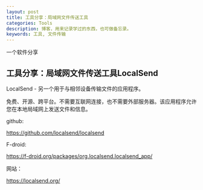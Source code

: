 ```yaml
---
layout: post
title: 工具分享：局域网文件传送工具
categories: Tools
description: 博客，用来记录学过的东西，也可做备忘录。
keywords: 工具, 文件传输
---
```

一个软件分享

## 工具分享：局域网文件传送工具LocalSend

LocalSend - 另一个用于与相邻设备传输文件的应用程序。

免费、开源、跨平台。不需要互联网连接，也不需要外部服务器。该应用程序允许您在本地局域网上发送文件和信息。

github:

https://github.com/localsend/localsend

F-droid:

https://f-droid.org/packages/org.localsend.localsend_app/

网站：

https://localsend.org/